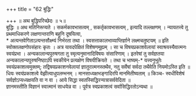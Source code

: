 +++
title = "62 बुद्धिः"

+++
॥ अथ बुद्धिपरिच्छेदः ॥ ५॥  
बुद्धिः ॥ अथ मतिनिरूप्यते । सकर्मकावभासत्वम् , सकर्तृकावभासत्वम् , इत्यादि तल्लक्षणम् । न्यायतत्त्वे तु प्रथमाधिकरणे लक्षणान्तराणि बहूनि दूषयित्वा,  
\* अत्यन्तवेगिताऽत्यन्तसौक्ष्म्यं निर्भरता तथा । स्वसत्ताकालभाव्याप्तिर्ज्ञाने लक्ष्मचतुष्टयम् ॥ इति स्वोक्तलक्षणोपसंहारः कृतः । अत्र यावदपेक्षितं विशेषणमूह्यम् । सा च विषयप्रकाशवेलायां स्वाश्रयस्यैवात्मनः स्वयंप्रभा । अन्यकालान्यपुरुषगता तु स्मृत्यनुमानादिविषयः संसारिणाम् । इतरेषां तु सर्वज्ञतया अन्यकालान्यपुरुषनिष्ठाऽपि स्वकीयेन प्रत्यक्षेण विषयीक्रियते । तथा च भाष्यम्-\* यत्त्वनुभूतेः स्वयंप्रकाशत्वमुक्तम्; तद्विषयप्रकाशनवेलायां ज्ञातुरात्मनस्तथैव, नतु सर्वेषां सर्वदा तथैवेति नियमोऽस्ति इति ॥  
धियः स्वयंप्रकाशत्वे वेझीत्याधुपलम्भनम् । मानसाध्यक्षभङ्गादिरपि मानमितीष्यताम् ॥ किञ्च- स्वधीविशेषं सर्वज्ञोऽप्यध्यक्षयति वा न वा । आये सिद्धा स्वतस्सिद्धिरन्यत्रासर्ववेदिता ॥  
ज्ञानमस्तीति विज्ञानं स्वात्मानं साधयेन्न वा । पूर्वत्र स्वप्रकाशत्वं सर्वासिद्धिरतोऽन्यथा ॥